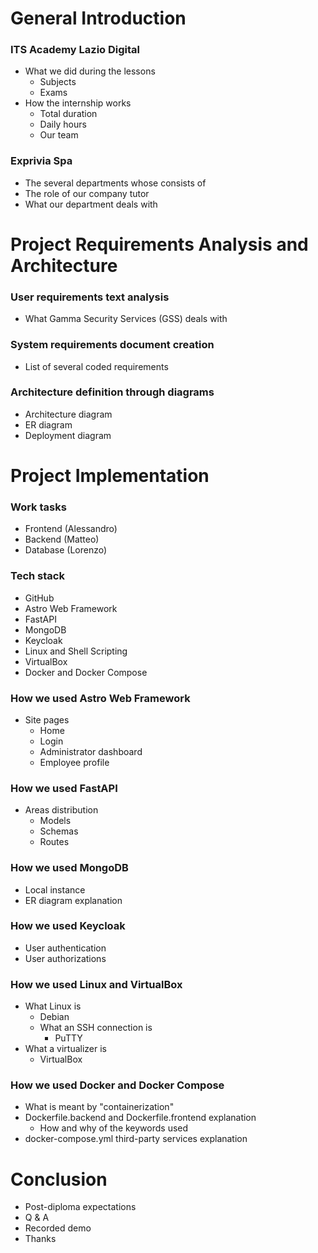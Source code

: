 # General Introduction

### ITS Academy Lazio Digital

- What we did during the lessons
  - Subjects
  - Exams
- How the internship works
  - Total duration
  - Daily hours
  - Our team

### Exprivia Spa

- The several departments whose consists of
- The role of our company tutor
- What our department deals with

# Project Requirements Analysis and Architecture

### User requirements text analysis

- What Gamma Security Services (GSS) deals with

### System requirements document creation

- List of several coded requirements

### Architecture definition through diagrams

- Architecture diagram
- ER diagram
- Deployment diagram

# Project Implementation

### Work tasks

- Frontend (Alessandro)
- Backend (Matteo)
- Database (Lorenzo)

### Tech stack

- GitHub
- Astro Web Framework
- FastAPI
- MongoDB
- Keycloak
- Linux and Shell Scripting
- VirtualBox
- Docker and Docker Compose
  
### How we used Astro Web Framework

- Site pages
  - Home
  - Login
  - Administrator dashboard
  - Employee profile

### How we used FastAPI

- Areas distribution
  - Models
  - Schemas
  - Routes

### How we used MongoDB

- Local instance
- ER diagram explanation

### How we used Keycloak

- User authentication
- User authorizations

### How we used Linux and VirtualBox

- What Linux is
  - Debian
  - What an SSH connection is
    - PuTTY
- What a virtualizer is
  - VirtualBox

### How we used Docker and Docker Compose

- What is meant by "containerization"
- Dockerfile.backend and Dockerfile.frontend explanation
  - How and why of the keywords used
- docker-compose.yml third-party services explanation

# Conclusion

- Post-diploma expectations
- Q & A
- Recorded demo
- Thanks
